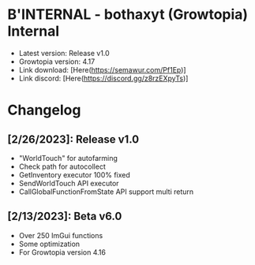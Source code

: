 # B'INTERNAL - bothaxyt (Growtopia) Internal
* Latest version: Release v1.0
* Growtopia version: 4.17
* Link download: [Here(https://semawur.com/Pf1Ep)]
* Link discord: [Here(https://discord.gg/z8rzEXpyTs)]

# Changelog
## [2/26/2023]: Release v1.0
* "WorldTouch" for autofarming
* Check path for autocollect
* GetInventory executor 100% fixed
* SendWorldTouch API executor
* CallGlobalFunctionFromState API support multi return

## [2/13/2023]: Beta v6.0
* Over 250 ImGui functions
* Some optimization
* For Growtopia version 4.16
